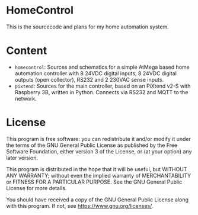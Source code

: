HomeControl
===========

This is the sourcecode and plans for my home automation system.

Content
=======

- `homecontrol`: Sources and schematics for a simple AtMega based home automation controller with 8 24VDC digital inputs, 8 24VDC digital outputs (open collector), RS232 and 2 230VAC sense inputs.
- `pixtend`: Sources for the main controller, based on an PiXtend v2-S with Raspberry 3B, written in Python. Connects via RS232 and MQTT to the network.

License
=======

This program is free software: you can redistribute it and/or modify
it under the terms of the GNU General Public License as published by
the Free Software Foundation, either version 3 of the License, or
(at your option) any later version.

This program is distributed in the hope that it will be useful,
but WITHOUT ANY WARRANTY; without even the implied warranty of
MERCHANTABILITY or FITNESS FOR A PARTICULAR PURPOSE.  See the
GNU General Public License for more details.

You should have received a copy of the GNU General Public License
along with this program.  If not, see <https://www.gnu.org/licenses/>.
